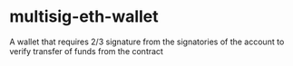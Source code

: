 # multisig-eth-wallet
A wallet that requires 2/3 signature from the signatories of the account to verify transfer of funds from the contract
